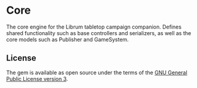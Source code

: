 # Core

The core engine for the Librum tabletop campaign companion. Defines shared functionality such as base controllers and serializers, as well as the core models such as Publisher and GameSystem.

## License

The gem is available as open source under the terms of the [GNU General Public License version 3](https://opensource.org/license/gpl-3-0/).

